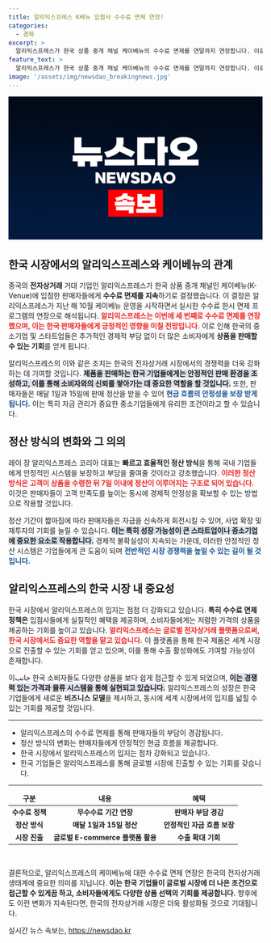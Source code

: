 ```yaml
---
title: 알리익스프레스 K베뉴 입점사 수수료 면제 연장!
categories:
  - 경제
excerpt: >
  알리익스프레스가 한국 상품 중개 채널 케이베뉴의 수수료 면제를 연말까지 연장합니다. 이로써 입점사들은 안정적인 판매 환경을 구축할 기회를 얻게 되며, 빠른 정산 시스템으로 부담을 덜어줄 계획입니다.
feature_text: >
  알리익스프레스가 한국 상품 중개 채널 케이베뉴의 수수료 면제를 연말까지 연장합니다. 이로써 입점사들은 안정적인 판매 환경을 구축할 기회를 얻게 되며, 빠른 정산 시스템으로 부담을 덜어줄 계획입니다.
image: '/assets/img/newsdao_breakingnews.jpg'
---
```


<p><img src="/assets/img/newsdao_breakingnews.jpg" alt="koreaapp 속보" /></p>

<h2 data-ke-size="size26">한국 시장에서의 알리익스프레스와 케이베뉴의 관계</h2>

<p data-ke-size="size16">중국의 <b>전자상거래</b> 거대 기업인 알리익스프레스가 한국 상품 중개 채널인 케이베뉴(K-Venue)에 입점한 판매자들에게 <b>수수료 면제를 지속</b>하기로 결정했습니다. 이 결정은 알리익스프레스가 지난 해 10월 케이베뉴 운영을 시작하면서 실시한 수수료 한시 면제 프로그램의 연장으로 해석됩니다. <b><span style="color: #ee2323;">알리익스프레스는 이번에 세 번째로 수수료 면제를 연장했으며, 이는 한국 판매자들에게 긍정적인 영향을 미칠 전망입니다.</span></b> 이로 인해 한국의 중소기업 및 스타트업들은 추가적인 경제적 부담 없이 더 많은 소비자에게 <b>상품을 판매할 수 있는 기회</b>를 얻게 됩니다.</p>

<p data-ke-size="size16">알리익스프레스의 이와 같은 조치는 한국의 전자상거래 시장에서의 경쟁력을 더욱 강화하는 데 기여할 것입니다. <b><span style="background-color: #21538527;">제품을 판매하는 한국 기업들에게는 안정적인 판매 환경을 조성하고, 이를 통해 소비자와의 신뢰를 쌓아가는 데 중요한 역할을 할 것입니다.</span></b> 또한, 판매자들은 매달 1일과 15일에 판매 정산을 받을 수 있어 <b><span style="color: #1a5490;">현금 흐름의 안정성을 보장 받게 됩니다.</span></b> 이는 특히 자금 관리가 중요한 중소기업들에게 유리한 조건이라고 할 수 있습니다.</p>

<h2 data-ke-size="size26">정산 방식의 변화와 그 의의</h2>

<p data-ke-size="size16">레이 장 알리익스프레스 코리아 대표는 <b>빠르고 효율적인 정산 방식</b>을 통해 국내 기업들에게 안정적인 시스템을 보장하고 부담을 줄여줄 것이라고 강조했습니다. <b><span style="color: #ee2323;">이러한 정산 방식은 고객이 상품을 수령한 뒤 7일 이내에 정산이 이루어지는 구조로 되어 있습니다.</span></b> 이것은 판매자들이 고객 만족도를 높이는 동시에 경제적 안정성을 확보할 수 있는 방법으로 작용할 것입니다.</p>

<p data-ke-size="size16">정산 기간이 짧아짐에 따라 판매자들은 자금을 신속하게 회전시킬 수 있어, 사업 확장 및 재투자의 기회를 늘릴 수 있습니다. <b><span style="background-color: #21538527;">이는 특히 성장 가능성이 큰 스타트업이나 중소기업에 중요한 요소로 작용합니다.</span></b> 경제적 불확실성이 지속되는 가운데, 이러한 안정적인 정산 시스템은 기업들에게 큰 도움이 되며 <b><span style="color: #1a5490;">전반적인 시장 경쟁력을 높일 수 있는 길이 될 것입니다.</span></b></p>

<h2 data-ke-size="size26">알리익스프레스의 한국 시장 내 중요성</h2>

<p data-ke-size="size16">한국 시장에서 알리익스프레스의 입지는 점점 더 강화되고 있습니다. <b>특히 수수료 면제 정책은</b> 입점사들에게 실질적인 혜택을 제공하며, 소비자들에게는 저렴한 가격의 상품을 제공하는 기회를 높이고 있습니다. <b><span style="color: #ee2323;">알리익스프레스는 글로벌 전자상거래 플랫폼으로써, 한국 시장에서도 중요한 역할을 맡고 있습니다.</span></b> 이 플랫폼을 통해 한국 제품은 세계 시장으로 진출할 수 있는 기회를 얻고 있으며, 이를 통해 수출 활성화에도 기여할 가능성이 존재합니다.</p>

<p data-ke-size="size16">이جانب 한국 소비자들도 다양한 상품을 보다 쉽게 접근할 수 있게 되었으며, <b><span style="background-color: #21538527;">이는 경쟁력 있는 가격과 물류 시스템을 통해 실현되고 있습니다.</span></b> 알리익스프레스의 성장은 한국 기업들에게 새로운 <b>비즈니스 모델</b>을 제시하고, 동시에 세계 시장에서의 입지를 넓힐 수 있는 기회를 제공할 것입니다.</p>

<hr>

<ul>
    <li>알리익스프레스의 수수료 면제를 통해 판매자들의 부담이 경감됩니다.</li>
    <li>정산 방식의 변화는 판매자들에게 안정적인 현금 흐름을 제공합니다.</li>
    <li>한국 시장에서 알리익스프레스의 입지는 점차 강화되고 있습니다.</li>
    <li>한국 기업들은 알리익스프레스를 통해 글로벌 시장에 진출할 수 있는 기회를 갖습니다.</li>
</ul>

<hr>

<table>
    <thead>
        <tr>
            <td style="text-align: center; height: 17px;"><b>구분</b></td>
            <td style="text-align: center; height: 17px;"><b>내용</b></td>
            <td style="text-align: center; height: 17px;"><b>혜택</b></td>
        </tr>
    </thead>
    <tbody>
        <tr>
            <td style="text-align: center; height: 17px;"><b>수수료 정책</b></td>
            <td style="text-align: center; height: 17px;"><b>무수수료 기간 연장</b></td>
            <td style="text-align: center; height: 17px;"><b>판매자 부담 경감</b></td>
        </tr>
        <tr>
            <td style="text-align: center; height: 17px;"><b>정산 방식</b></td>
            <td style="text-align: center; height: 17px;"><b>매달 1일과 15일 정산</b></td>
            <td style="text-align: center; height: 17px;"><b>안정적인 자금 흐름 보장</b></td>
        </tr>
        <tr>
            <td style="text-align: center; height: 17px;"><b>시장 진출</b></td>
            <td style="text-align: center; height: 17px;"><b>글로벌 E-commerce 플랫폼 활용</b></td>
            <td style="text-align: center; height: 17px;"><b>수출 확대 기회</b></td>
        </tr>
    </tbody>
</table>

<p data-ke-size="size16">&nbsp;</p>

<p data-ke-size="size16">결론적으로, 알리익스프레스의 케이베뉴에 대한 수수료 면제 연장은 한국의 전자상거래 생태계에 중요한 의미를 지닙니다. <b>이는 한국 기업들이 글로벌 시장에 더 나은 조건으로 접근할 수 있게끔 하고, 소비자들에게도 다양한 상품 선택의 기회를 제공합니다.</b> 향후에도 이런 변화가 지속된다면, 한국의 전자상거래 시장은 더욱 활성화될 것으로 기대됩니다.</p>
실시간 뉴스 속보는, <a href="https://newsdao.kr" rel="dofollow">https://newsdao.kr</a>


